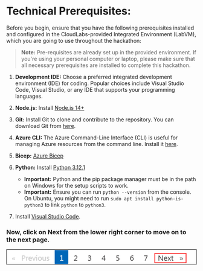 # Technical Prerequisites:

Before you begin, ensure that you have the following prerequisites installed and configured in the CloudLabs-provided Integrated Environment (LabVM), which you are going to use throughout the hackathon:
 
 > **Note:** Pre-requisites are already set up in the provided environment. If you're using your personal computer or laptop, please make sure that all necessary prerequisites are installed to complete this hackathon.
      
1. **Development IDE:** Choose a preferred integrated development environment (IDE) for coding. Popular choices include Visual Studio Code, Visual Studio, or any IDE that supports your programming languages.

1. **Node.js:** Install [Node.js 14+](https://nodejs.org/en/download/)

1. **Git:** Install Git to clone and contribute to the repository. You can download Git from [here](https://git-scm.com/).

1. **Azure CLI:** The Azure Command-Line Interface (CLI) is useful for managing Azure resources from the command line. Install it [here](https://docs.microsoft.com/en-us/cli/azure/install-azure-cli).

1. **Bicep:** [ Azure Bicep](https://learn.microsoft.com/en-us/azure/azure-resource-manager/bicep/install)

1. **Python:** Install [Python 3.12.1](https://www.python.org/downloads)
     * **Important:** Python and the pip package manager must be in the path on Windows for the setup scripts to work.
     * **Important:** Ensure you can run `python --version` from the console. On Ubuntu, you might need to run `sudo apt install python-is-python3` to link `python` to `python3`.

1. Install [Visual Studio Code](https://code.visualstudio.com/download).

### Now, click on **Next** from the lower right corner to move on to the next page.

![](./media/nextpage(2).png)
